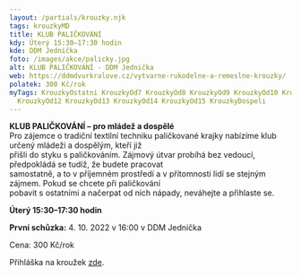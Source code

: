 ```yaml
---
layout: /partials/krouzky.njk
tags: krouzkyMD
title: KLUB PALIČKOVÁNÍ
kdy: Úterý 15:30–17:30 hodin
kde: DDM Jednička
foto: /images/akce/palicky.jpg
alt: KLUB PALIČKOVÁNÍ - DDM Jednička
web: https://ddmdvurkralove.cz/vytvarne-rukodelne-a-remeslne-krouzky/
polatek: 300 Kč/rok
myTags: KrouzkyOstatni KrouzkyOd7 KrouzkyOd8 KrouzkyOd9 KrouzkyOd10 KrouzkyOd11
  KrouzkyOd12 KrouzkyOd13 KrouzkyOd14 KrouzkyOd15 KrouzkyDospeli
---
```

<!--StartFragment-->

**KLUB PALIČKOVÁNÍ – pro mládež a dospělé**\
Pro zájemce o tradiční textilní techniku paličkované krajky nabízíme klub určený mládeži a dospělým, kteří již\
přišli do styku s paličkováním. Zájmový útvar probíhá bez vedoucí, předpokládá se tudíž, že budete pracovat\
samostatně, a to v příjemném prostředí a v přítomnosti lidí se stejným zájmem. Pokud se chcete při paličkování\
pobavit s ostatními a načerpat od nich nápady, neváhejte a přihlaste se.

**Úterý 15:30–17:30 hodin**

**První schůzka:** 4. 10. 2022 v 16:00 v DDM Jednička

Cena: 300 Kč/rok

Přihláška na kroužek [zde](https://ddmdvurkralove.cz/prihlaska/).

<!--EndFragment-->